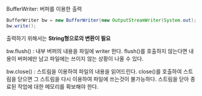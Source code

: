 BufferWriter: 버퍼를 이용한 출력

```java
BufferWriter bw = new BufferWriter(new OutputStreamWriter(System.out);
bw.write();
```

출력하기 위해서는 **String형으로의 변환이 필요**

bw.flush() : 내부 버퍼의 내용을 파일에 writer 한다. flush()를 호출하지 않는다면 내용이 버퍼에만 남고 파일에는 쓰이지 않는 상황이 나올 수 있다.

bw.close() : 스트림을 이용하여 파일의 내용을 읽어드린다. close()를 호출하여 스트림을 닫으면 그 스트림을 다시 이용하여 파일에 쓰는것이 불가능하다. 스트림을 닫아 종료된 작업에 대한 메모리를 확보해야 한다.
